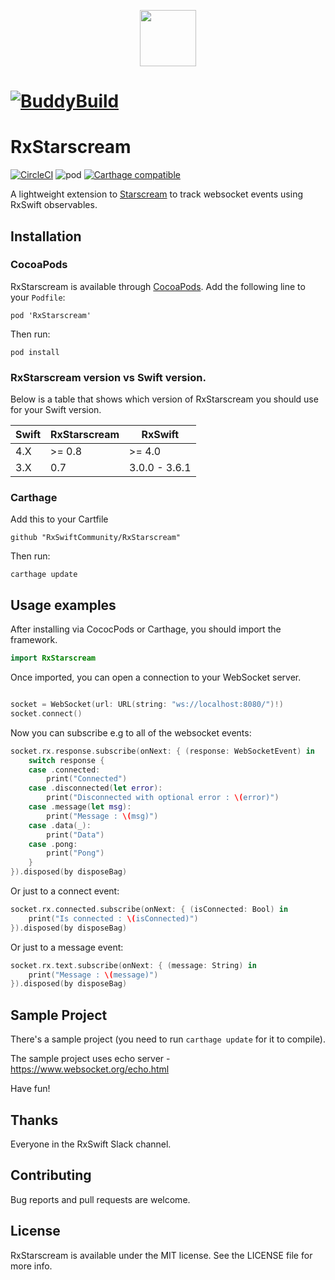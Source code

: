 
<p align="center">
  <img src="https://github.com/GuyKahlon/RxStarscream/blob/master/SampleApp/Assets.xcassets/RxStarscreamIcon.imageset/RxStarscreamIcon.png" width="90" height="90">
</p>

[![BuddyBuild](https://dashboard.buddybuild.com/api/statusImage?appID=59143b0b0db7560001871050&branch=master&build=latest)](https://dashboard.buddybuild.com/apps/59143b0b0db7560001871050/build/latest?branch=master)
=======
RxStarscream
=========================================================================================================================
[![CircleCI](https://img.shields.io/circleci/project/github/RxSwiftCommunity/RxStarscream/master.svg)](https://circleci.com/gh/RxSwiftCommunity/RxStarscream/tree/master)
![pod](https://img.shields.io/cocoapods/v/RxStarscream.svg)
[![Carthage compatible](https://img.shields.io/badge/Carthage-compatible-4BC51D.svg?style=flat)](https://github.com/Carthage/Carthage)

A lightweight extension to [Starscream](https://github.com/daltoniam/Starscream) to track websocket events using RxSwift observables.

## Installation

### CocoaPods

RxStarscream is available through [CocoaPods](http://cocoapods.org/).
Add the following line to your `Podfile`:

	pod 'RxStarscream'

Then run:

	pod install

### RxStarscream version vs Swift version.

Below is a table that shows which version of RxStarscream you should use for
your Swift version.

| Swift | RxStarscream  | RxSwift       |
| ----- | ------------- |---------------|
| 4.X   |  \>= 0.8      |  \>= 4.0      |
| 3.X   | 0.7           | 3.0.0 - 3.6.1 |

### Carthage

Add this to your Cartfile

	github "RxSwiftCommunity/RxStarscream"

Then run:

	carthage update

## Usage examples

After installing via CococPods or Carthage, you should import the framework.

```swift
import RxStarscream
```

Once imported, you can open a connection to your WebSocket server.

```swift

socket = WebSocket(url: URL(string: "ws://localhost:8080/")!)
socket.connect()
```
Now you can subscribe e.g to all of the websocket events:

```swift
socket.rx.response.subscribe(onNext: { (response: WebSocketEvent) in
	switch response {
	case .connected:
		print("Connected")
	case .disconnected(let error):
		print("Disconnected with optional error : \(error)")
	case .message(let msg):
		print("Message : \(msg)")
	case .data(_):
		print("Data")
	case .pong:
		print("Pong")
  	}
}).disposed(by disposeBag)
```


Or just to a connect event:

```swift
socket.rx.connected.subscribe(onNext: { (isConnected: Bool) in        
	print("Is connected : \(isConnected)")
}).disposed(by disposeBag)
```

Or just to a message event:

```swift
socket.rx.text.subscribe(onNext: { (message: String) in        
	print("Message : \(message)")
}).disposed(by disposeBag)
```


## Sample Project

There's a sample project (you need to run `carthage update` for it to compile).

The sample project uses echo server - https://www.websocket.org/echo.html

Have fun!

## Thanks

Everyone in the RxSwift Slack channel.

## Contributing

Bug reports and pull requests are welcome.

## License

RxStarscream is available under the MIT license. See the LICENSE file for more info.
